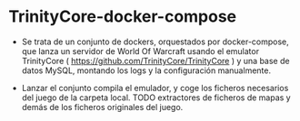 # TrinityCore-docker-compose

* Se trata de un conjunto de dockers, orquestados por docker-compose, que lanza un servidor de World Of Warcraft usando el emulator TrinityCore ( https://github.com/TrinityCore/TrinityCore ) y una base de datos MySQL, montando los logs y la configuración manualmente.

* Lanzar el conjunto compila el emulador, y coge los ficheros necesarios del juego de la carpeta local. TODO extractores de ficheros de mapas y demás de los ficheros originales del juego.
